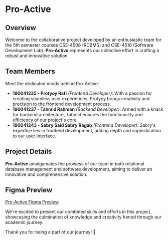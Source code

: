 # Pro-Active

## Overview
Welcome to the collaborative project developed by an enthusiastic team for the 5th semester courses CSE-4508 (RDBMS) and CSE-4510 (Software Development Lab). **Pro-Active** represents our collective effort in crafting a robust and innovative solution.

## Team Members
Meet the dedicated minds behind Pro-Active:
- **190041235 - Protyoy Rafi** *(Frontend Developer)*: With a passion for creating seamless user experiences, Protyoy brings creativity and precision to the frontend development process.
- **190041237 - Tahmid Rahman** *(Backend Developer)*: Armed with a knack for backend architecture, Tahmid ensures the functionality and efficiency of our project's core.
- **190041243 - Sabry Said Sabry Ragab** *(Frontend Developer)*: Sabry's expertise lies in frontend development, adding depth and sophistication to our user interface.

## Project Details
**Pro-Active** amalgamates the prowess of our team in both relational database management and software development, aiming to deliver an innovative and comprehensive solution.

## Figma Preview
[Pro-Active Figma Preview](https://www.figma.com/proto/3qC14Oydz92dIf5zbMj4G2/Pro-Active?node-id=8-9&starting-point-node-id=8%3A9&t=8WwcJTgcu5n0DZCL-1)

We're excited to present our combined skills and efforts in this project, showcasing the culmination of knowledge and creativity honed through our academic journey.

Thank you for being a part of our journey! 🚀
